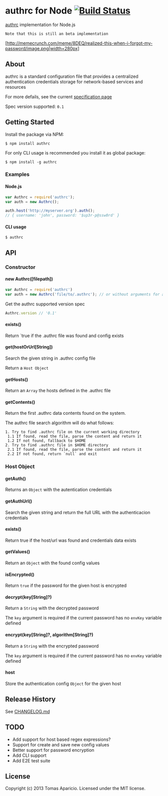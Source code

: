 # authrc for Node [![Build Status](https://secure.travis-ci.org/h2non/node-authrc.png?branch=master)](http://travis-ci.org/h2non/node-authrc)

[authrc](http://github.com/adesisnetlife/authrc) implementation for Node.js

`Note that this is still an beta implementation`

[http://memecrunch.com/meme/8DEQ/realized-this-when-i-forgot-my-password/image.png|width=280px]

## About

authrc is a standard configuration file that provides a centralized authentication credentials storage for network-based services and resources

For more defails, see the current [specification page](http://github.com/adesisnetlife/authrc)

Spec version supported: `0.1`

## Getting Started

Install the package via NPM: 

```
$ npm install authrc
```

For only CLI usage is recommended you install it as global package:

```
$ npm install -g authrc
```

### Examples

#### Node.js

```javascript
var Authrc = require('authrc');
var auth = new Authrc();

auth.host('http://myserver.org').auth();
// { username: 'john', password: '$up3r-p@ssw0rd' }
```

#### CLI usage

```
$ authrc 
```

## API

### Constructor

#### new Authrc([filepath])

```js
var Authrc = require('authrc')
var auth = new Authrc('file/to/.authrc'); // or without arguments for auto discovering
```

Get the authrc supported version spec
```js
Authrc.version // '0.1'
```
#### exists()

Return `true if the .authrc file was found and config exists

#### get(hostOrUrl[String])

Search the given string in .authrc config file

Return a `Host Object`

#### getHosts()

Return an `Array` the hosts defined in the .authrc file

#### getContents()

Return the first .authrc data contents found on the system.

The authrc file search algorithm will do what follows:

```
1. Try to find .authrc file on the current working directory
 1.1 If found, read the file, parse the content and return it
 1.2 If not found, fallback to $HOME
2. Try to find .authrc file in $HOME directory
 2.1 If found, read the file, parse the content and return it
 2.2 If not found, return `null` and exit
```

### Host Object

#### getAuth()

Returns an `Object` with the autentication credentials

#### getAuthUrl()

Search the given string and return the full URL with the authenticacion credentials

#### exists()

Return true if the host/url was found and credentials data exists

#### getValues()

Return an `Object` with the found config values

#### isEncrypted()

Return `true` if the password for the given host is encrypted

#### decrypt(key[String]?)

Return a `String` with the decrypted password

The `key` argument is required if the current password has no `envKey` variable defined

#### encrypt(key[String]?, algorithm[String]?)

Return a `String` with the encrypted password

The `key` argument is required if the current password has no `envKey` variable defined

#### host

Store the authentication config `Object` for the given host

## Release History

See [CHANGELOG.md](https://github.com/h2non/node-authrc/blob/master/CHANGELOG.md)

## TODO

- Add support for host based regex expressions?
- Support for create and save new config values
- Better support for password encryption
- Add CLI support
- Add E2E test suite

## License

Copyright (c) 2013 Tomas Aparicio. 
Licensed under the MIT license.

